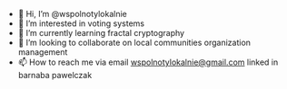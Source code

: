 - 👋 Hi, I’m @wspolnotylokalnie
- 👀 I’m interested in voting systems
- 🌱 I’m currently learning fractal cryptography
- 💞️ I’m looking to collaborate on local communities organization management
- 📫 How to reach me via email wspolnotylokalnie@gmail.com
linked in barnaba pawelczak

<!---
wspolnotylokalnie/wspolnotylokalnie is a ✨ special ✨ repository because its `README.md` (this file) appears on your GitHub profile.
You can click the Preview link to take a look at your changes.
--->
